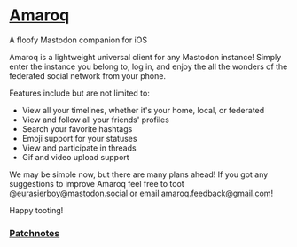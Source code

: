 # [Amaroq](https://appsto.re/us/OfFxib.i)
A floofy Mastodon companion for iOS

Amaroq is a lightweight universal client for any Mastodon instance! Simply enter the instance you belong to, log in, and enjoy the all the wonders of the federated social network from your phone.

Features include but are not limited to:
* View all your timelines, whether it's your home, local, or federated
* View and follow all your friends' profiles
* Search your favorite hashtags
* Emoji support for your statuses
* View and participate in threads
* Gif and video upload support

We may be simple now, but there are many plans ahead! If you got any suggestions to improve Amaroq feel free to toot [@eurasierboy@mastodon.social](https://mastodon.social/@eurasierboy) or email amaroq.feedback@gmail.com!

Happy tooting!


### [Patchnotes](https://github.com/ReticentJohn/Amaroq/blob/master/Patchnotes.md)
